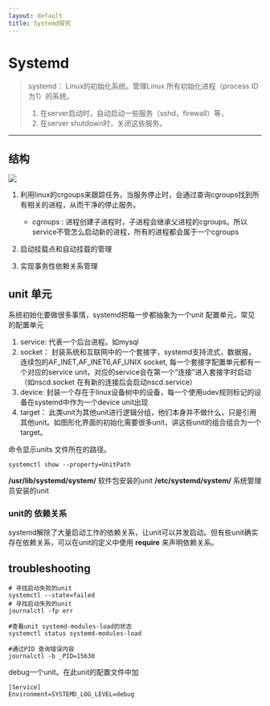 ```yaml
---
layout: default
title: Systemd探究
---
```


# Systemd

> systemd： Linux的初始化系统。管理Linux 所有初始化进程（process ID 为1）的系统。
> 1. 在server启动时，自动启动一些服务（sshd，firewall）等，
> 2. 在server shutdown时，关闭这些服务。

------------------------------

## 结构

![](https://wujiezhang05.github.io/wujie.github.io/images/systemd/systemd_structure.png)

1. 利用linux的crgoups来跟踪任务，当服务停止时，会通过查询cgroups找到所有相关的进程，从而干净的停止服务。
   - cgroups : 进程创建子进程时，子进程会继承父进程的cgroups。所以service不管怎么启动新的进程，所有的进程都会属于一个cgroups
2. 启动挂载点和自动挂载的管理

3. 实现事务性依赖关系管理


## unit 单元
系统初始化要做很多事情，systemd把每一步都抽象为一个unit 配置单元，常见的配置单元

1. service: 代表一个后台进程。如mysql
2. socket： 封装系统和互联网中的一个套接字，systemd支持流式，数据报，连续包的AF_INET,AF_INET6,AF_UNIX socket,
每一个套接字配置单元都有一个对应的service unit，对应的service会在第一个“连接”进入套接字时启动（如nscd.socket 在有新的连接后会启动nscd.service）
3. device: 封装一个存在于linux设备树中的设备，每一个使用udev规则标记的设备在systemd中作为一个device unit出现
4. target： 此类unit为其他unit进行逻辑分组，他们本身并不做什么，只是引用其他unit。如图形化界面的初始化需要很多unit，讲这些unit的组合组合为一个target。

命令显示units 文件所在的路径。
```shell
systemctl show --property=UnitPath
```
**/usr/lib/systemd/system/** 软件包安装的unit
**/etc/systemd/system/**  系统管理员安装的unit


### unit的 依赖关系
systemd解除了大量启动工作的依赖关系，让unit可以并发启动。但有些unit确实存在依赖关系，可以在unit的定义中使用 **require** 来声明依赖关系。


## troubleshooting
```shell
# 寻找启动失败的unit
systemctl --state=failed
# 寻找启动失败的unit
journalctl -fp err

#查看unit systemd-modules-load的状态
systemctl status systemd-modules-load

#通过PID 查询错误内容
journalctl -b _PID=15630

```
debug一个unit。在此unit的配置文件中加
```shell
[Service]
Environment=SYSTEMD_LOG_LEVEL=debug
```
